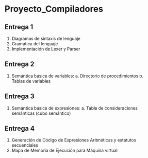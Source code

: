 # Proyecto_Compiladores
## Entrega 1
1. Diagramas de sintaxis de lenguaje
2. Gramática del lenguaje
3. Implementación de Lexer y Parser

## Entrega 2
1. Semántica básica de variables:
    a. Directorio de procedimientos
    b. Tablas de variables

## Entrega 3
1. Semántica básica de expresiones:
    a. Tabla de consideraciones semánticas (cubo semántico)

## Entrega 4
1. Generación de Código de Expresiones Aritméticas y estatutos secuenciales
2. Mapa de Memoria de Ejecución para Máquina virtual
